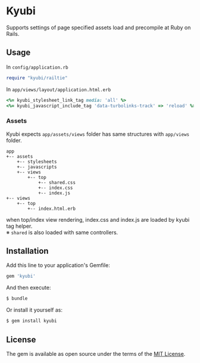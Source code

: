 # Kyubi
Supports settings of page specified assets load and precompile at Ruby on Rails.

## Usage
In `config/application.rb`
```ruby
require "kyubi/railtie"
```

In `app/views/layout/application.html.erb`
```ruby
<%= kyubi_stylesheet_link_tag media: 'all' %>
<%= kyubi_javascript_include_tag 'data-turbolinks-track' => 'reload' %>
```

### Assets
Kyubi expects `app/assets/views` folder has same structures with `app/views` folder.
```
app  
+-- assets  
    +-- stylesheets   
    +-- javascripts  
    +-- views  
        +-- top
            +-- shared.css
            +-- index.css  
            +-- index.js  
+-- views
    +-- top
        +-- index.html.erb
```

when top/index view rendering, index.css and index.js are loaded by kyubi tag helper.  
※ `shared` is also loaded with same controllers.

## Installation
Add this line to your application's Gemfile:

```ruby
gem 'kyubi'
```

And then execute:
```bash
$ bundle
```

Or install it yourself as:
```bash
$ gem install kyubi
```

## License
The gem is available as open source under the terms of the [MIT License](http://opensource.org/licenses/MIT).
